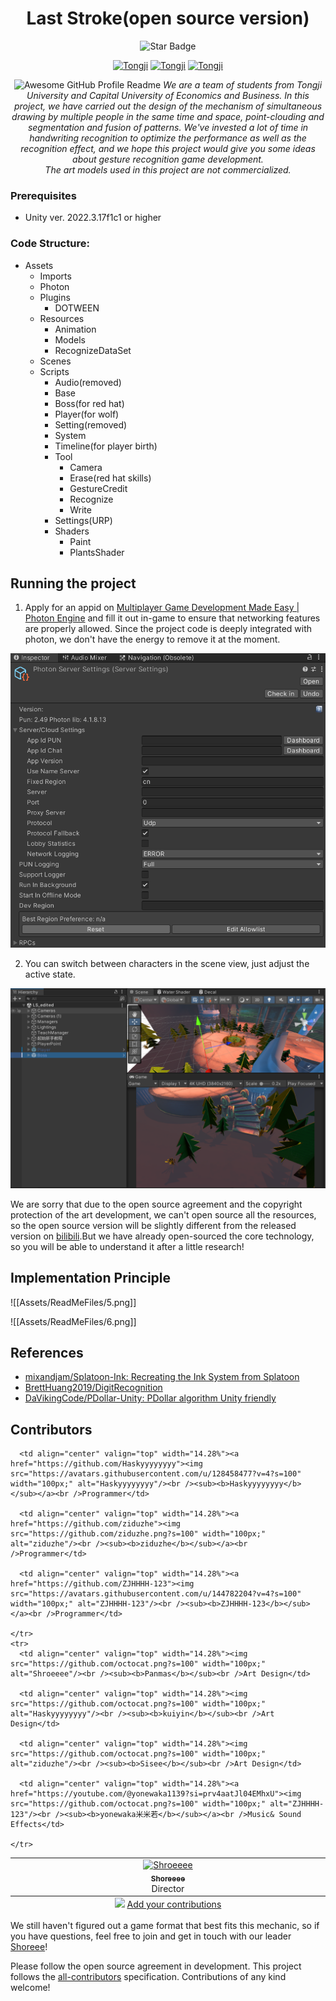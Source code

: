 <h1 align="center">Last Stroke(open source version)
</h1>
<div align="center">
<img src="https://img.shields.io/static/v1?label=%F0%9F%8C%9F&message=If%20Useful&style=style=flat&color=BC4E99" alt="Star Badge"/>

<a href="https://www.bilibili.com/video/BV1a179zAExK/share_source=copy_web&vd_source=4bfa678657048a7912dbdf1bb78d9ca4"><img src="https://flat.badgen.net/static/Watch our game PV/bilibili/FF9FC5" alt="Tongji"/></a>
<a href="https://www.tongji.edu.cn/"><img src="https://flat.badgen.net/static/Tongji/CS/yellow" alt="Tongji"/></a>
<a href="https://www.tongji.edu.cn/"><img src="https://flat.badgen.net/static/Tongji/D&I/yellow" alt="Tongji"/></a>
<br>

<img alt="Awesome GitHub Profile Readme" src="Assets/ReadMeFiles/sample.gif"> </img>
<i>
We are a team of students from Tongji University and Capital University of Economics and Business. In this project, we have carried out the design of the mechanism of simultaneous drawing by multiple people in the same time and space, point-clouding and segmentation and fusion of patterns. 
We've invested a lot of time in handwriting recognition to optimize the performance as well as the recognition effect, and we hope this project would give you some ideas about gesture recognition game development. <br>
The art models used in this project are not commercialized.</i>
</div>

### Prerequisites 
- Unity ver. 2022.3.17f1c1 or higher
### Code Structure:
 - Assets
    - Imports
    - Photon
    - Plugins
         - DOTWEEN
    - Resources
         - Animation
         - Models
         - RecognizeDataSet
    - Scenes
    - Scripts
         - Audio(removed)
         - Base
         - Boss(for red hat)
         - Player(for wolf)
         - Setting(removed)
         - System
         - Timeline(for player birth)
         - Tool
            - Camera
            - Erase(red hat skills)
            - GestureCredit
            - Recognize
            - Write
        - Settings(URP)
        - Shaders
            - Paint
            - PlantsShader

## Running the project

1. Apply for an appid on [Multiplayer Game Development Made Easy | Photon Engine](https://www.photonengine.com/) and fill it out in-game to ensure that networking features are properly allowed. Since the project code is deeply integrated with photon, we don't have the energy to remove it at the moment.

<img alt="Awesome GitHub Profile Readme" src="Assets/ReadMeFiles/instruction1.png"> 

2. You can switch between characters in the scene view, just adjust the active state. 

<img alt="Awesome GitHub Profile Readme" src="Assets/ReadMeFiles/instruction2.png"> 


We are sorry that due to the open source agreement and the copyright protection of the art development, we can't open source all the resources, so the open source version will be slightly different from the released version on [bilibili](https://www.bilibili.com/video/BV1a179zAExK/?share_source=copy_web&vd_source=4bfa678657048a7912dbdf1bb78d9ca4).But we have already open-sourced the core technology, so you will be able to understand it after a little research!
## Implementation Principle

![[Assets/ReadMeFiles/5.png]]

![[Assets/ReadMeFiles/6.png]]
## References
- [mixandjam/Splatoon-Ink: Recreating the Ink System from Splatoon](https://github.com/mixandjam/Splatoon-Ink) 
- [BrettHuang2019/DigitRecognition](https://github.com/BrettHuang2019/DigitRecognition)
- [DaVikingCode/PDollar-Unity: PDollar algorithm Unity friendly](https://github.com/DaVikingCode/PDollar-Unity)
## Contributors

<table>
  <tbody>
    <tr>
      <td align="center" valign="top" width="14.28%"><a href="https://github.com/Shoreee"><img src="https://github.com/Shoreee.png?s=100" width="100px;" alt="Shroeeee"/><br /><sub><b>Shoreeee</b></sub></a><br />Director</td>
      
      <td align="center" valign="top" width="14.28%"><a href="https://github.com/Haskyyyyyyyy"><img src="https://avatars.githubusercontent.com/u/128458477?v=4?s=100" width="100px;" alt="Haskyyyyyyyy"/><br /><sub><b>Haskyyyyyyyy</b></sub></a><br />Programmer</td>
      
      <td align="center" valign="top" width="14.28%"><a href="https://github.com/ziduzhe"><img src="https://github.com/ziduzhe.png?s=100" width="100px;" alt="ziduzhe"/><br /><sub><b>ziduzhe</b></sub></a><br />Programmer</td>
      
      <td align="center" valign="top" width="14.28%"><a href="https://github.com/ZJHHHH-123"><img src="https://avatars.githubusercontent.com/u/144782204?v=4?s=100" width="100px;" alt="ZJHHHH-123"/><br /><sub><b>ZJHHHH-123</b></sub></a><br />Programmer</td>
      
    </tr>
    <tr>
      <td align="center" valign="top" width="14.28%"><img src="https://github.com/octocat.png?s=100" width="100px;" alt="Shroeeee"/><br /><sub><b>Panmas</b></sub><br />Art Design</td>
      
      <td align="center" valign="top" width="14.28%"><img src="https://github.com/octocat.png?s=100" width="100px;" alt="Haskyyyyyyyy"/><br /><sub><b>kuiyin</b></sub><br />Art Design</td>
      
      <td align="center" valign="top" width="14.28%"><img src="https://github.com/octocat.png?s=100" width="100px;" alt="ziduzhe"/><br /><sub><b>Sisee</b></sub><br />Art Design</td>
      
      <td align="center" valign="top" width="14.28%"><a href="https://youtube.com/@yonewaka1139?si=prv4aatJl04EMhxU"><img src="https://github.com/octocat.png?s=100" width="100px;" alt="ZJHHHH-123"/><br /><sub><b>yonewaka米米若</b></sub></a><br />Music& Sound Effects</td>
      
    </tr>
    
  </tbody>
  <tfoot>
    <tr>
      <td align="center" size="13px" colspan="7">
        <img src="https://raw.githubusercontent.com/all-contributors/all-contributors-cli/1b8533af435da9854653492b1327a23a4dbd0a10/assets/logo-small.svg">
          <a href="https://all-contributors.js.org/docs/en/bot/usage">Add your contributions</a>
        </img>
      </td>
</table>

We still haven't figured out a game format that best fits this mechanic, so if you have questions, feel free to join and get in touch with our leader [Shoreee](https://github.com/Shoreee)!

Please follow the open source agreement in development. 
This project follows the [all-contributors](https://github.com/all-contributors/all-contributors) specification. Contributions of any kind welcome!


